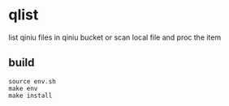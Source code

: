 # qlist
list qiniu files in qiniu bucket or scan local file and proc the item

## build

```
source env.sh
make env
make install
```
